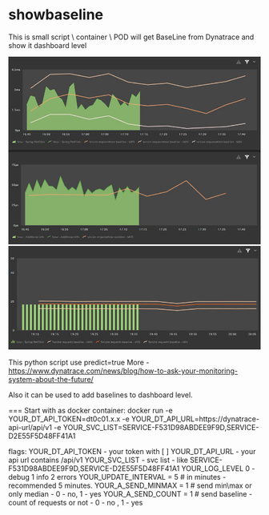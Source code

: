 # showbaseline
This is small script \ container \ POD will get BaseLine from Dynatrace and show it dashboard level

![Default looks](https://github.com/43034r/showbaseline/raw/main/default.JPG)
![Count looks](https://github.com/43034r/showbaseline/raw/main/count.JPG)

This python script use predict=true More - https://www.dynatrace.com/news/blog/how-to-ask-your-monitoring-system-about-the-future/

Also it can be used to add baselines to dashboard level.

=== Start with as docker container:
docker run -e YOUR_DT_API_TOKEN=dt0c01.x.x -e YOUR_DT_API_URL=https://dynatrace-api-url/api/v1 -e YOUR_SVC_LIST=SERVICE-F531D98ABDEE9F9D,SERVICE-D2E55F5D48FF41A1

flags:
YOUR_DT_API_TOKEN - your token with [ ]
YOUR_DT_API_URL - your api url contains /api/v1
YOUR_SVC_LIST - svc list - like SERVICE-F531D98ABDEE9F9D,SERVICE-D2E55F5D48FF41A1
YOUR_LOG_LEVEL  0 - debug 1 info 2 errors
YOUR_UPDATE_INTERVAL = 5 # in minutes - recommended 5 minutes.
YOUR_A_SEND_MINMAX = 1 # send min\max or only median - 0 - no, 1 - yes
YOUR_A_SEND_COUNT = 1 # send baseline - count of requests or not - 0 - no , 1 - yes